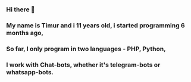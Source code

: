 ### Hi there 👋

### My name is Timur and i 11 years old, i started programming 6 months ago,
### So far, I only program in two languages - PHP, Python,
### I work with Chat-bots, whether it's telegram-bots or whatsapp-bots.
